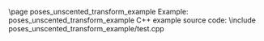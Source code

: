 \page poses_unscented_transform_example Example: poses_unscented_transform_example
C++ example source code:
\include poses_unscented_transform_example/test.cpp
